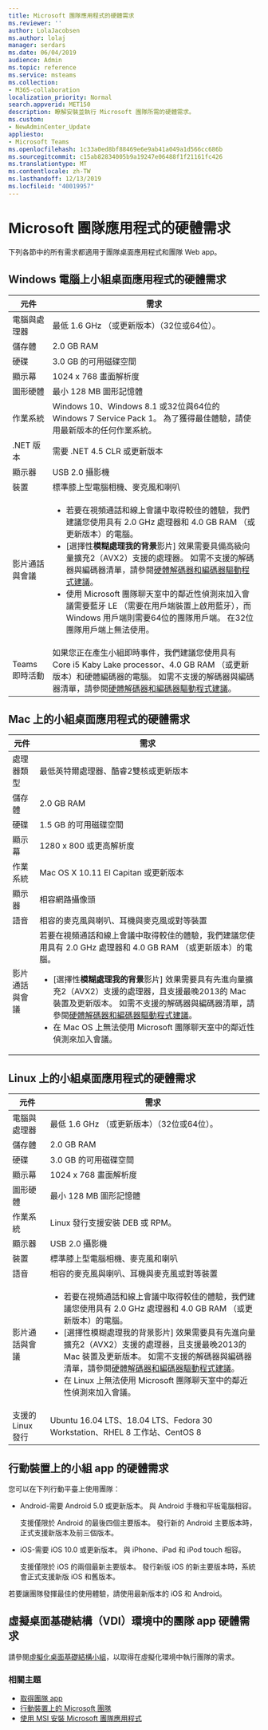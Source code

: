 ```yaml
---
title: Microsoft 團隊應用程式的硬體需求
ms.reviewer: ''
author: LolaJacobsen
ms.author: lolaj
manager: serdars
ms.date: 06/04/2019
audience: Admin
ms.topic: reference
ms.service: msteams
ms.collection:
- M365-collaboration
localization_priority: Normal
search.appverid: MET150
description: 瞭解安裝並執行 Microsoft 團隊所需的硬體需求。
ms.custom:
- NewAdminCenter_Update
appliesto:
- Microsoft Teams
ms.openlocfilehash: 1c33a0ed8bf88469e6e9ab41a049a1d566cc686b
ms.sourcegitcommit: c15ab82834005b9a19247e06488f1f21161fc426
ms.translationtype: MT
ms.contentlocale: zh-TW
ms.lasthandoff: 12/13/2019
ms.locfileid: "40019957"
---
```

# <a name="hardware-requirements-for-the-microsoft-teams-app"></a>Microsoft 團隊應用程式的硬體需求

下列各節中的所有需求都適用于團隊桌面應用程式和團隊 Web app。

## <a name="hardware-requirements-for-the-teams-desktop-app-on-a-windows-pc"></a>Windows 電腦上小組桌面應用程式的硬體需求

|**元件**|**需求**  |
|---------|---------|
|電腦與處理器    | 最低 1.6 GHz （或更新版本）（32位或64位）。        |
|儲存體     |    2.0 GB RAM     |
|硬碟    | 3.0 GB 的可用磁碟空間        |
|顯示幕    |   1024 x 768 畫面解析度 |
|圖形硬體 |  最小 128 MB 圖形記憶體
|作業系統  |    Windows 10、Windows 8.1 或32位與64位的 Windows 7 Service Pack 1。 為了獲得最佳體驗，請使用最新版本的任何作業系統。|
|.NET 版本    |  需要 .NET 4.5 CLR 或更新版本       |
|顯示器    |  USB 2.0 攝影機       |
|裝置    |   標準膝上型電腦相機、麥克風和喇叭    | 
|影片通話與會議 | <ul><li>若要在視頻通話和線上會議中取得較佳的體驗，我們建議您使用具有 2.0 GHz 處理器和 4.0 GB RAM （或更新版本）的電腦。 </li><li>[選擇性**模糊處理我的背景**影片] 效果需要具備高級向量擴充2（AVX2）支援的處理器。 如需不支援的解碼器與編碼器清單，請參閱[硬體解碼器和編碼器驅動程式建議](hardware-decoders-and-encoders.md)。</li><li>使用 Microsoft 團隊聊天室中的鄰近性偵測來加入會議需要藍牙 LE （需要在用戶端裝置上啟用藍牙），而 Windows 用戶端則需要64位的團隊用戶端。 在32位團隊用戶端上無法使用。</li></ul> |
|Teams 即時活動 | 如果您正在產生小組即時事件，我們建議您使用具有 Core i5 Kaby Lake processor、4.0 GB RAM （或更新版本）和硬體編碼器的電腦。 如需不支援的解碼器與編碼器清單，請參閱[硬體解碼器和編碼器驅動程式建議](hardware-decoders-and-encoders.md)。 |

## <a name="hardware-requirements-for-the-teams-desktop-app-on-a-mac"></a>Mac 上的小組桌面應用程式的硬體需求

|**元件**|**需求**  |
|---------|---------|
|處理器類型    | 最低英特爾處理器、酷睿2雙核或更新版本 |
|儲存體     |   2.0 GB RAM      |
|硬碟    |   1.5 GB 的可用磁碟空間      |
|顯示幕    | 1280 x 800 或更高解析度    |
|作業系統  |    Mac OS X 10.11 El Capitan 或更新版本     |
|顯示器  |    相容網路攝像頭     |
|語音    |  相容的麥克風與喇叭、耳機與麥克風或對等裝置       |
|影片通話與會議 | 若要在視頻通話和線上會議中取得較佳的體驗，我們建議您使用具有 2.0 GHz 處理器和 4.0 GB RAM （或更新版本）的電腦。  <ul><li>[選擇性**模糊處理我的背景**影片] 效果需要具有先進向量擴充2（AVX2）支援的處理器，且支援最晚2013的 Mac 裝置及更新版本。 如需不支援的解碼器與編碼器清單，請參閱[硬體解碼器和編碼器驅動程式建議](hardware-decoders-and-encoders.md)。</li><li>在 Mac OS 上無法使用 Microsoft 團隊聊天室中的鄰近性偵測來加入會議。</li></ul> |

## <a name="hardware-requirements-for-the-teams-desktop-app-on-a-linux"></a>Linux 上的小組桌面應用程式的硬體需求

|**元件**|**需求**  |
|---------|---------|
|電腦與處理器    | 最低 1.6 GHz （或更新版本）（32位或64位）。        |
|儲存體     |    2.0 GB RAM     |
|硬碟    | 3.0 GB 的可用磁碟空間        |
|顯示幕    |   1024 x 768 畫面解析度 |
|圖形硬體 |  最小 128 MB 圖形記憶體
|作業系統  | Linux 發行支援安裝 DEB 或 RPM。 |
|顯示器    |  USB 2.0 攝影機       |
|裝置    |   標準膝上型電腦相機、麥克風和喇叭    | 
|語音    |  相容的麥克風與喇叭、耳機與麥克風或對等裝置       |
|影片通話與會議 | <ul><li>若要在視頻通話和線上會議中取得較佳的體驗，我們建議您使用具有 2.0 GHz 處理器和 4.0 GB RAM （或更新版本）的電腦。 </li><li>[選擇性模糊處理我的背景影片] 效果需要具有先進向量擴充2（AVX2）支援的處理器，且支援最晚2013的 Mac 裝置及更新版本。 如需不支援的解碼器與編碼器清單，請參閱[硬體解碼器和編碼器驅動程式建議](hardware-decoders-and-encoders.md)。</li><li>在 Linux 上無法使用 Microsoft 團隊聊天室中的鄰近性偵測來加入會議。</li></ul>
|支援的 Linux 發行 | Ubuntu 16.04 LTS、18.04 LTS、Fedora 30 Workstation、RHEL 8 工作站、CentOS 8


## <a name="hardware-requirements-for-the-teams-app-on-mobile-devices"></a>行動裝置上的小組 app 的硬體需求

您可以在下列行動平臺上使用團隊：

- Android-需要 Android 5.0 或更新版本。 與 Android 手機和平板電腦相容。

  支援僅限於 Android 的最後四個主要版本。 發行新的 Android 主要版本時，正式支援新版本及前三個版本。

- iOS-需要 iOS 10.0 或更新版本。 與 iPhone、iPad 和 iPod touch 相容。 

  支援僅限於 iOS 的兩個最新主要版本。 發行新版 iOS 的新主要版本時，系統會正式支援新版 iOS 和舊版本。

若要讓團隊發揮最佳的使用體驗，請使用最新版本的 iOS 和 Android。

## <a name="hardware-requirements-for-the-teams-app-in-a-virtual-desktop-infrastructure-vdi-environment"></a>虛擬桌面基礎結構（VDI）環境中的團隊 app 硬體需求

請參閱[虛擬化桌面基礎結構小組](teams-for-vdi.md)，以取得在虛擬化環境中執行團隊的需求。 

### <a name="related-topics"></a>相關主題
- [取得團隊 app](get-clients.md)
- [行動裝置上的 Microsoft 團隊](https://support.office.com/article/Microsoft-Teams-on-mobile-devices-2ACBCF73-8FD4-4929-9B31-AE403B88C2D3)
- [使用 MSI 安裝 Microsoft 團隊應用程式](msi-deployment.md)
